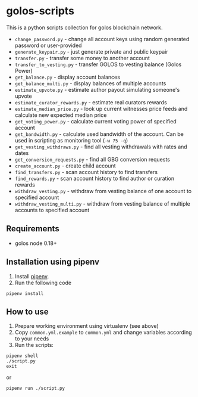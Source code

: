 golos-scripts
=============

This is a python scripts collection for golos blockchain network.

* `change_password.py` - change all account keys using random generated password or user-provided
* `generate_keypair.py` - just generate private and public keypair
* `transfer.py` - transfer some money to another account
* `transfer_to_vesting.py` - transfer GOLOS to vesting balance (Golos Power)
* `get_balance.py` - display account balances
* `get_balance_multi.py` - display balances of multiple accounts
* `estimate_upvote.py` - estimate author payout simulating someone's upvote
* `estimate_curator_rewards.py` - estimate real curators rewards
* `estimate_median_price.py` - look up current witnesses price feeds and calculate new expected median price
* `get_voting_power.py` - calculate current voting power of specified account
* `get_bandwidth.py` - calculate used bandwidth of the account. Can be used in scripting as monitoring tool (`-w 75 -q`)
* `get_vesting_withdraws.py` - find all vesting withdrawals with rates and dates
* `get_conversion_requests.py` - find all GBG conversion requests
* `create_account.py` - create child account
* `find_transfers.py` - scan account history to find transfers
* `find_rewards.py` - scan account history to find author or curation rewards
* `withdraw_vesting.py` - withdraw from vesting balance of one account to specified account
* `withdraw_vesting_multi.py` - withdraw from vesting balance of multiple accounts to specified account

Requirements
------------

* golos node 0.18+

Installation using pipenv
-------------------------

1. Install [pipenv](https://docs.pipenv.org/).
2. Run the following code

```
pipenv install
```

How to use
----------

1. Prepare working environment using virtualenv (see above)
2. Copy `common.yml.example` to `common.yml` and change variables according to your needs
3. Run the scripts:

```
pipenv shell
./script.py
exit
```

or

```
pipenv run ./script.py
```
